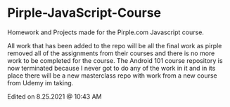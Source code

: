 # Pirple-JavaScript-Course
Homework and Projects made for the Pirple.com Javascript course.

All work that has been added to the repo will be all the final work as pirple removed all of the assignments from their courses and there is no more work to be completed for the course. 
The Android 101 course repository is now terminated because I never got to do any of the work in it and in its place there will be a new masterclass repo with work from a new course from Udemy im taking.

Edited on 8.25.2021 @ 10:43 AM

